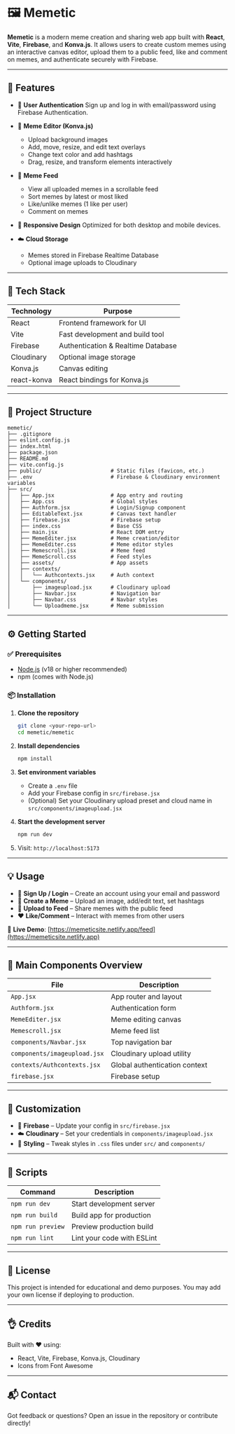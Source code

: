 # 🖼️ Memetic

**Memetic** is a modern meme creation and sharing web app built with **React**, **Vite**, **Firebase**, and **Konva.js**. It allows users to create custom memes using an interactive canvas editor, upload them to a public feed, like and comment on memes, and authenticate securely with Firebase.

---

## 🚀 Features

* 🔐 **User Authentication**
  Sign up and log in with email/password using Firebase Authentication.

* 🎨 **Meme Editor (Konva.js)**

  * Upload background images
  * Add, move, resize, and edit text overlays
  * Change text color and add hashtags
  * Drag, resize, and transform elements interactively

* 📰 **Meme Feed**

  * View all uploaded memes in a scrollable feed
  * Sort memes by latest or most liked
  * Like/unlike memes (1 like per user)
  * Comment on memes

* 📱 **Responsive Design**
  Optimized for both desktop and mobile devices.

* ☁️ **Cloud Storage**

  * Memes stored in Firebase Realtime Database
  * Optional image uploads to Cloudinary

---

## 💠 Tech Stack

| Technology  | Purpose                            |
| ----------- | ---------------------------------- |
| React       | Frontend framework for UI          |
| Vite        | Fast development and build tool    |
| Firebase    | Authentication & Realtime Database |
| Cloudinary  | Optional image storage             |
| Konva.js    | Canvas editing                     |
| react-konva | React bindings for Konva.js        |

---

## 📁 Project Structure

```plaintext
memetic/
├── .gitignore
├── eslint.config.js
├── index.html
├── package.json
├── README.md
├── vite.config.js
├── public/                      # Static files (favicon, etc.)
├── .env                         # Firebase & Cloudinary environment variables
├── src/
│   ├── App.jsx                  # App entry and routing
│   ├── App.css                  # Global styles
│   ├── Authform.jsx             # Login/Signup component
│   ├── EditableText.jsx         # Canvas text handler
│   ├── firebase.jsx             # Firebase setup
│   ├── index.css                # Base CSS
│   ├── main.jsx                 # React DOM entry
│   ├── MemeEditer.jsx           # Meme creation/editor
│   ├── MemeEditer.css           # Meme editor styles
│   ├── Memescroll.jsx           # Meme feed
│   ├── MemeScroll.css           # Feed styles
│   ├── assets/                  # App assets
│   ├── contexts/
│   │   └── Authcontexts.jsx     # Auth context
│   └── components/
│       ├── imageupload.jsx      # Cloudinary upload
│       ├── Navbar.jsx           # Navigation bar
│       ├── Navbar.css           # Navbar styles
│       └── Uploadmeme.jsx       # Meme submission
```

---

## ⚙️ Getting Started

### ✅ Prerequisites

* [Node.js](https://nodejs.org/) (v18 or higher recommended)
* npm (comes with Node.js)

### 📦 Installation

1. **Clone the repository**

   ```bash
   git clone <your-repo-url>
   cd memetic/memetic
   ```

2. **Install dependencies**

   ```bash
   npm install
   ```

3. **Set environment variables**

   * Create a `.env` file
   * Add your Firebase config in `src/firebase.jsx`
   * (Optional) Set your Cloudinary upload preset and cloud name in `src/components/imageupload.jsx`

4. **Start the development server**

   ```bash
   npm run dev
   ```

5. Visit: `http://localhost:5173`

---

## 💡 Usage

* 🔐 **Sign Up / Login** – Create an account using your email and password
* 🎨 **Create a Meme** – Upload an image, add/edit text, set hashtags
* 🚀 **Upload to Feed** – Share memes with the public feed
* ❤️ **Like/Comment** – Interact with memes from other users

🔗 **Live Demo**: [https://memeticsite.netlify.app/feed](https://memeticsite.netlify.app)

---

## 🧹 Main Components Overview

| File                         | Description                   |
| ---------------------------- | ----------------------------- |
| `App.jsx`                    | App router and layout         |
| `Authform.jsx`               | Authentication form           |
| `MemeEditer.jsx`             | Meme editing canvas           |
| `Memescroll.jsx`             | Meme feed list                |
| `components/Navbar.jsx`      | Top navigation bar            |
| `components/imageupload.jsx` | Cloudinary upload utility     |
| `contexts/Authcontexts.jsx`  | Global authentication context |
| `firebase.jsx`               | Firebase setup                |

---

## 🎨 Customization

* 🔧 **Firebase** – Update your config in `src/firebase.jsx`
* ☁️ **Cloudinary** – Set your credentials in `components/imageupload.jsx`
* 🌟 **Styling** – Tweak styles in `.css` files under `src/` and `components/`

---

## 📜 Scripts

| Command           | Description                |
| ----------------- | -------------------------- |
| `npm run dev`     | Start development server   |
| `npm run build`   | Build app for production   |
| `npm run preview` | Preview production build   |
| `npm run lint`    | Lint your code with ESLint |

---

## 📄 License

This project is intended for educational and demo purposes.
You may add your own license if deploying to production.

---

## 👌 Credits

Built with ❤️ using:

* React, Vite, Firebase, Konva.js, Cloudinary
* Icons from Font Awesome

---

## 📬 Contact

Got feedback or questions?
Open an issue in the repository or contribute directly!
